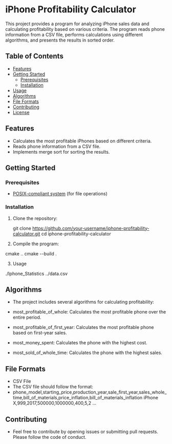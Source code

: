 # iPhone Profitability Calculator

This project provides a program for analyzing iPhone sales data and calculating profitability based on various criteria. The program reads phone information from a CSV file, performs calculations using different algorithms, and presents the results in sorted order.

## Table of Contents

- [Features](#features)
- [Getting Started](#getting-started)
  - [Prerequisites](#prerequisites)
  - [Installation](#installation)
- [Usage](#usage)
- [Algorithms](#algorithms)
- [File Formats](#file-formats)
- [Contributing](#contributing)
- [License](#license)

## Features

- Calculates the most profitable iPhones based on different criteria.
- Reads phone information from a CSV file.
- Implements merge sort for sorting the results.

## Getting Started

### Prerequisites

- [POSIX-compliant system](https://en.wikipedia.org/wiki/POSIX) (for file operations)

### Installation

1. Clone the repository:

   git clone https://github.com/your-username/iphone-profitability-calculator.git
   cd iphone-profitability-calculator
   
2. Compile the program:

  cmake ..
  cmake --build .

3. Usage

  ./Iphone_Statistics ../data.csv
###
## Algorithms
- The project includes several algorithms for calculating profitability:

- most_profitable_of_whole: Calculates the most profitable phone over the entire period.
- most_profitable_of_first_year: Calculates the most profitable phone based on first-year sales.
- most_money_spent: Calculates the phone with the highest cost.
- most_sold_of_whole_time: Calculates the phone with the highest sales.

## File Formats
- CSV File
- The CSV file should follow the format:
- phone_model,starting_price,production_year,sale_first_year,sales_whole_time,bill_of_materials,price_inflation,bill_of_materials_inflation
iPhone X,999,2017,500000,1000000,400,5,2
...
## Contributing
- Feel free to contribute by opening issues or submitting pull requests. Please follow the code of conduct.

